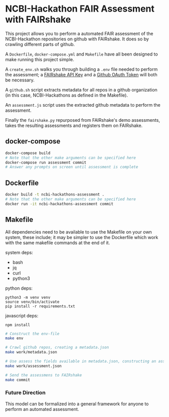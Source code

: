 # NCBI-Hackathon FAIR Assessment with FAIRshake

This project allows you to perform a automated FAIR assessment of the NCBI-Hackathon repositories on github with FAIRshake. It does so by crawling different parts of github.

A `Dockerfile`, `docker-compose.yml` and `Makefile` have all been designed to make running this project simple.

A `create_env.sh` walks you through building a `.env` file needed to perform the assessment; a [FAIRshake API Key](https://fairshake.cloud/accounts/api_access/) and a [Github OAuth Token](https://github.com/settings/tokens) will both be necessary.

A `github.sh` script extracts metadata for all repos in a github organization (in this case, NCBI-Hackathons as defined in the Makefile).

An `assessment.js` script uses the extracted github metadata to perform the assessment.

Finally the `fairshake.py` repurposed from FAIRshake's demo assessments, takes the resulting assessments and registers them on FAIRshake.

## docker-compose
```bash
docker-compose build
# Note that the other make arguments can be specified here
docker-compose run assessment commit
# Answer any prompts on screen until assessment is complete
```

## Dockerfile
```bash
docker build -t ncbi-hackathons-assessment .
# Note that the other make arguments can be specified here
docker run -it ncbi-hackathons-assessment commit
```

## Makefile
All dependencies need to be available to use the Makefile on your own system, these include; it may be simpler to use the Dockerfile which work with the same makefile commands at the end of it.

system deps:
- bash
- jq
- curl
- python3

python deps:
```
python3 -m venv venv
source venv/bin/activate
pip install -r requirements.txt
```

javascript deps:
```
npm install
```

```bash
# Construct the env-file
make env

# Crawl github repos, creating a metadata.json
make work/metadata.json

# Use assess the fields available in metadata.json, constructing an assessment.json
make work/assessment.json

# Send the assessmens to FAIRshake
make commit
```

### Future Direction

This model can be formalized into a general framework for anyone to perform an automated assessment.
